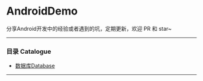 # AndroidDemo

分享Android开发中的经验或者遇到的坑，定期更新，欢迎 PR 和 star~

---

### 目录 Catalogue


- [数据库Database](https://github.com/XXApple/AndroidLibs/tree/master/%E5%88%97%E8%A1%A8List) 





---

